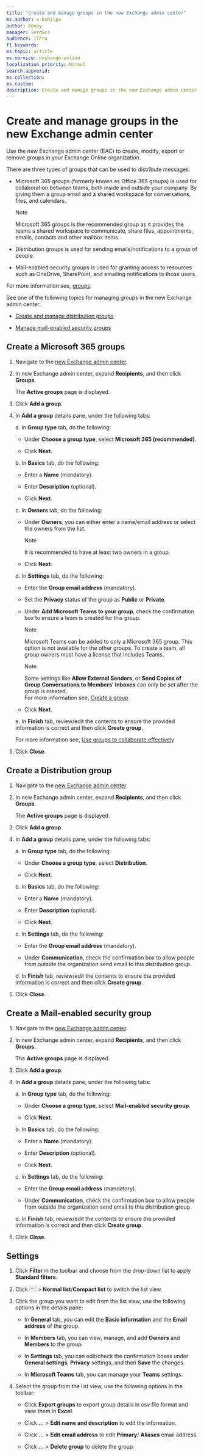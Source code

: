 ```yaml
---
title: "Create and manage groups in the new Exchange admin center"
ms.author: v-bshilpa
author: Benny
manager: Serdars
audience: ITPro
f1.keywords:
ms.topic: article
ms.service: exchange-online
localization_priority: Normal
search.appverid:
ms.collection:  
ms.custom:
description: Create and manage groups in the new Exchange admin center.
---
```


# Create and manage groups in the new Exchange admin center

Use the new Exchange admin center (EAC) to create, modify, export or remove groups in your Exchange Online organization.

There are three types of groups that can be used to distribute messages:

- Microsoft 365 groups (formerly known as Office 365 groups) is used for collaboration between teams, both inside and outside your company. By giving them a group email and a shared workspace for conversations, files, and calendars.

  >[!NOTE]
  > Microsoft 365 groups is the recommended group as it provides the teams a shared workspace to communicate, share files, appointments, emails, contacts and other mailbox items.

- Distribution groups is used for sending emails/notifications to a group of people.

- Mail-enabled security groups is used for granting access to resources such as OneDrive, SharePoint, and emailing notifications to those users.

For more information see, [groups](https://docs.microsoft.com/en-us/microsoft-365/admin/create-groups/compare-groups?view=o365-worldwide).

See one of the following topics for managing groups in the new Exchange admin center:

- [Create and manage distribution groups](https://docs.microsoft.com/en-us/Exchange/recipients-in-exchange-online/manage-distribution-groups/manage-distribution-groups)

- [Manage mail-enabled security groups](https://docs.microsoft.com/en-us/Exchange/recipients-in-exchange-online/manage-mail-enabled-security-groups)

## Create a Microsoft 365 groups

1. Navigate to the [new Exchange admin center](https://admin.exchange.microsoft.com/#/).

2. In new Exchange admin center, expand **Recipients**, and then click **Groups**. 

   The **Active groups** page is displayed.

3. Click **Add a group**.

4. In **Add a group** details pane, under the following tabs:

   a. In **Group type** tab, do the following:
   
      -	Under **Choose a group type**, select **Microsoft 365 (recommended)**.
      
      -	Click **Next**.

   b.	In **Basics** tab, do the following:
   
      -	Enter a **Name** (mandatory).
      
      -	Enter **Description** (optional).
      
      -	Click **Next**.

   c.	In **Owners** tab, do the following:
   
      -	Under **Owners**, you can either enter a name/email address or select the owners from the list. 
        
        >[!NOTE]
        > It is recommended to have at least two owners in a group.
        
      -	Click **Next**.
        
   d. In **Settings** tab, do the following:
   
      -	Enter the **Group email address** (mandatory).
      
      -	Set the **Privacy** status of the group as **Public** or **Private**.
      
      -	Under **Add Microsoft Teams to your group**, check the confirmation box to ensure a team is created for this group.
        
        >[!NOTE]
        > Microsoft Teams can be added to only a Microsoft 365 group. This option is not available for the other groups. To create a team, all group owners must have a license that includes Teams.
        
        >[!NOTE]
        > Some settings like **Allow External Senders**, or **Send Copies of Group Conversations to Members’ Inboxes** can only be set after the group is created.  
        > For more information see, [Create a group]( https://docs.microsoft.com/en-US/microsoft-365/admin/create-groups/create-groups?view=o365-worldwide)
        
      - Click **Next**.
        
   e.	In **Finish** tab, review/edit the contents to ensure the provided information is correct and then click **Create group**. 
      
      For more information see, [Use groups to collaborate effectively]( https://support.microsoft.com/en-us/office/learn-about-microsoft-365-groups-b565caa1-5c40-40ef-9915-60fdb2d97fa2?WT.mc_id=365AdminCSH&ui=en-US&rs=en-US&ad=US)

5. Click **Close**.

## Create a Distribution group

1. Navigate to the [new Exchange admin center](https://admin.exchange.microsoft.com/#/).

2. In new Exchange admin center, expand **Recipients**, and then click **Groups**. 

    The **Active groups** page is displayed.

3. Click **Add a group**.

4. In **Add a group** details pane, under the following tabs:

   a.	In **Group type** tab, do the following:
   
      -	Under **Choose a group type**, select **Distribution**.
      
      -	Click **Next**.

   b.	In **Basics** tab, do the following:
   
      -	Enter a **Name** (mandatory).
      
      -	Enter **Description** (optional).
      
      -	Click **Next**.

   c.	In **Settings** tab, do the following:
   
      -	Enter the **Group email address** (mandatory).
      
      -	Under **Communication**, check the confirmation box to allow people from outside the organization send email to this distribution group.

   d.	In **Finish** tab, review/edit the contents to ensure the provided information is correct and then click **Create group**.

5. Click **Close**.

## Create a Mail-enabled security group

1. Navigate to the [new Exchange admin center](https://admin.exchange.microsoft.com/#/).

2. In new Exchange admin center, expand **Recipients**, and then click **Groups**. 

   The **Active groups** page is displayed.

3. Click **Add a group**.

4. In **Add a group** details pane, under the following tabs:

   a.	In **Group type** tab, do the following:
   
      -	Under **Choose a group type**, select **Mail-enabled security group**.
      
      -	Click **Next**.

   b.	In **Basics** tab, do the following:
   
      -	Enter a **Name** (mandatory).
      
      -	Enter **Description** (optional).
      
      -	Click **Next**.

   c.	In **Settings** tab, do the following:
   
      -	Enter the **Group email address** (mandatory).
      
      -	Under **Communication**, check the confirmation box to allow people from outside the organization send email to this distribution group.

   d. In **Finish** tab, review/edit the contents to ensure the provided information is correct and then click **Create group**.

5. Click **Close**.

## Settings
 
1.	Click **Filter** in the toolbar and choose from the drop-down list to apply **Standard filters**.

2.	Click  ![view-op](media/view-option.PNG) > **Normal list**/**Compact list** to switch the list view.

3. Click the group you want to edit from the list view, use the following options in the details pane:

   - In **General** tab, you can edit the **Basic information** and the **Email address** of the group.
   
   - In **Members** tab, you can view, manage, and add **Owners** and **Members** to the group.
   
   - In **Settings** tab, you can edit/check the confirmation boxes under **General settings**, **Privacy** settings, and then **Save** the changes.
   
   - In **Microsoft Teams** tab, you can manage your **Teams** settings.

4.	Select the group from the list view, use the following options in the toolbar:

    -	Click **Export groups** to export group details in csv file format and view them in **Excel**.
    
    -	Click **…** > **Edit name and description** to edit the information.
    
    -	Click **…** > **Edit email address** to edit **Primary**/ **Aliases** email address.
    
    -	Click **…** > **Delete group** to delete the group.


